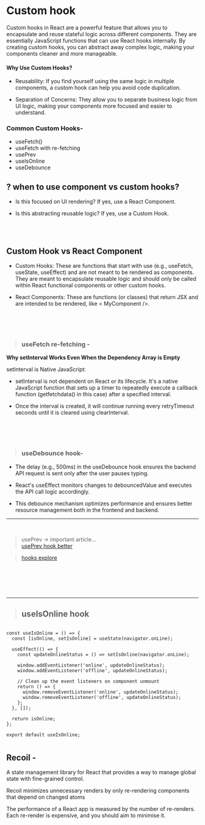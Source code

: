 # Custom hook

Custom hooks in React are a powerful feature that allows you to encapsulate and reuse stateful logic across different components. They are essentially JavaScript functions that can use React hooks internally. By creating custom hooks, you can abstract away complex logic, making your components cleaner and more manageable.

#### Why Use Custom Hooks?
* Reusability: If you find yourself using the same logic in multiple components, a custom hook can help you avoid code duplication.

* Separation of Concerns: They allow you to separate business logic from UI logic, making your components more focused and easier to understand.


### Common Custom Hooks-
* useFetch()
* useFetch with re-fetching
* usePrev
* uselsOnline
* useDebounce


##

## ? when to use component vs custom hooks?

* Is this focused on UI rendering? If yes, use a React Component.

* Is this abstracting reusable logic? If yes, use a Custom Hook.


<br>
<br>




## Custom Hook vs React Component

* Custom Hooks: These are functions that start with use (e.g., useFetch, useState, useEffect) and are not meant to be rendered as components. They are meant to encapsulate reusable logic and should only be called within React functional components or other custom hooks.

* React Components: These are functions (or classes) that return JSX and are intended to be rendered, like < MyComponent />.


<br>
<br>
<br>



>### useFetch re-fetching - 

**Why setInterval Works Even When the Dependency Array is Empty**

setInterval is Native JavaScript:

* setInterval is not dependent on React or its lifecycle. It's a native JavaScript function that sets up a timer to repeatedly execute a callback function (getfetchdata() in this case) after a specified interval.

* Once the interval is created, it will continue running every retryTimeout seconds until it is cleared using clearInterval.

<br>
<br>
<br>

>### useDebounce hook- 

* The delay (e.g., 500ms) in the useDebounce hook ensures the backend API request is sent only after the user pauses typing.

* React's useEffect monitors changes to debouncedValue and executes the API call logic accordingly.

* This debounce mechanism optimizes performance and ensures better resource management both in the frontend and backend.


---
<br>

>usePrev -> important article... <br>
[usePrev hook better ](https://giacomocerquone.com/blog/life-death-useprevious-hook/)


> [hooks explore](https://usehooks.com/)








<br>
<br>
<br>
<br>

 ---

>## useIsOnline hook




```import { useEffect, useState } from 'react';

const useIsOnline = () => {
  const [isOnline, setIsOnline] = useState(navigator.onLine);

  useEffect(() => {
    const updateOnlineStatus = () => setIsOnline(navigator.onLine);

    window.addEventListener('online', updateOnlineStatus);
    window.addEventListener('offline', updateOnlineStatus);

    // Clean up the event listeners on component unmount
    return () => {
      window.removeEventListener('online', updateOnlineStatus);
      window.removeEventListener('offline', updateOnlineStatus);
    };
  }, []);

  return isOnline;
};

export default useIsOnline;
```




#

##  Recoil -

A state management library for React that provides a way to manage global state with fine-grained control.

Recoil minimizes unnecessary renders by only re-rendering components that depend on changed atoms

The performance of a React app is measured by the number of re-renders. Each re-render is expensive, and you should aim to minimise it.



